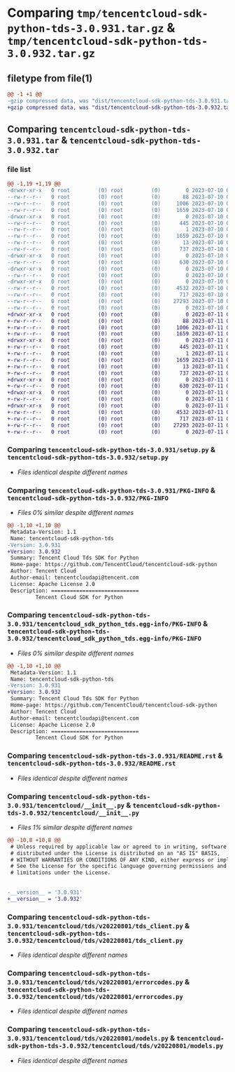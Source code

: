 # Comparing `tmp/tencentcloud-sdk-python-tds-3.0.931.tar.gz` & `tmp/tencentcloud-sdk-python-tds-3.0.932.tar.gz`

## filetype from file(1)

```diff
@@ -1 +1 @@
-gzip compressed data, was "dist/tencentcloud-sdk-python-tds-3.0.931.tar", last modified: Mon Jul 10 00:53:59 2023, max compression
+gzip compressed data, was "dist/tencentcloud-sdk-python-tds-3.0.932.tar", last modified: Tue Jul 11 01:01:27 2023, max compression
```

## Comparing `tencentcloud-sdk-python-tds-3.0.931.tar` & `tencentcloud-sdk-python-tds-3.0.932.tar`

### file list

```diff
@@ -1,19 +1,19 @@
-drwxr-xr-x   0 root         (0) root         (0)        0 2023-07-10 00:53:59.000000 tencentcloud-sdk-python-tds-3.0.931/
--rw-r--r--   0 root         (0) root         (0)       88 2023-07-10 00:53:59.000000 tencentcloud-sdk-python-tds-3.0.931/setup.cfg
--rw-r--r--   0 root         (0) root         (0)     1006 2023-07-10 00:53:59.000000 tencentcloud-sdk-python-tds-3.0.931/setup.py
--rw-r--r--   0 root         (0) root         (0)     1659 2023-07-10 00:53:59.000000 tencentcloud-sdk-python-tds-3.0.931/PKG-INFO
-drwxr-xr-x   0 root         (0) root         (0)        0 2023-07-10 00:53:59.000000 tencentcloud-sdk-python-tds-3.0.931/tencentcloud_sdk_python_tds.egg-info/
--rw-r--r--   0 root         (0) root         (0)      445 2023-07-10 00:53:59.000000 tencentcloud-sdk-python-tds-3.0.931/tencentcloud_sdk_python_tds.egg-info/SOURCES.txt
--rw-r--r--   0 root         (0) root         (0)        1 2023-07-10 00:53:59.000000 tencentcloud-sdk-python-tds-3.0.931/tencentcloud_sdk_python_tds.egg-info/dependency_links.txt
--rw-r--r--   0 root         (0) root         (0)     1659 2023-07-10 00:53:59.000000 tencentcloud-sdk-python-tds-3.0.931/tencentcloud_sdk_python_tds.egg-info/PKG-INFO
--rw-r--r--   0 root         (0) root         (0)       13 2023-07-10 00:53:59.000000 tencentcloud-sdk-python-tds-3.0.931/tencentcloud_sdk_python_tds.egg-info/top_level.txt
--rw-r--r--   0 root         (0) root         (0)      737 2023-07-10 00:53:59.000000 tencentcloud-sdk-python-tds-3.0.931/README.rst
-drwxr-xr-x   0 root         (0) root         (0)        0 2023-07-10 00:53:59.000000 tencentcloud-sdk-python-tds-3.0.931/tencentcloud/
--rw-r--r--   0 root         (0) root         (0)      630 2023-07-10 00:53:59.000000 tencentcloud-sdk-python-tds-3.0.931/tencentcloud/__init__.py
-drwxr-xr-x   0 root         (0) root         (0)        0 2023-07-10 00:53:59.000000 tencentcloud-sdk-python-tds-3.0.931/tencentcloud/tds/
--rw-r--r--   0 root         (0) root         (0)        0 2023-07-10 00:53:59.000000 tencentcloud-sdk-python-tds-3.0.931/tencentcloud/tds/__init__.py
-drwxr-xr-x   0 root         (0) root         (0)        0 2023-07-10 00:53:59.000000 tencentcloud-sdk-python-tds-3.0.931/tencentcloud/tds/v20220801/
--rw-r--r--   0 root         (0) root         (0)     4532 2023-07-10 00:53:59.000000 tencentcloud-sdk-python-tds-3.0.931/tencentcloud/tds/v20220801/tds_client.py
--rw-r--r--   0 root         (0) root         (0)      717 2023-07-10 00:53:59.000000 tencentcloud-sdk-python-tds-3.0.931/tencentcloud/tds/v20220801/errorcodes.py
--rw-r--r--   0 root         (0) root         (0)    27293 2023-07-10 00:53:59.000000 tencentcloud-sdk-python-tds-3.0.931/tencentcloud/tds/v20220801/models.py
--rw-r--r--   0 root         (0) root         (0)        0 2023-07-10 00:53:59.000000 tencentcloud-sdk-python-tds-3.0.931/tencentcloud/tds/v20220801/__init__.py
+drwxr-xr-x   0 root         (0) root         (0)        0 2023-07-11 01:01:27.000000 tencentcloud-sdk-python-tds-3.0.932/
+-rw-r--r--   0 root         (0) root         (0)       88 2023-07-11 01:01:27.000000 tencentcloud-sdk-python-tds-3.0.932/setup.cfg
+-rw-r--r--   0 root         (0) root         (0)     1006 2023-07-11 01:01:27.000000 tencentcloud-sdk-python-tds-3.0.932/setup.py
+-rw-r--r--   0 root         (0) root         (0)     1659 2023-07-11 01:01:27.000000 tencentcloud-sdk-python-tds-3.0.932/PKG-INFO
+drwxr-xr-x   0 root         (0) root         (0)        0 2023-07-11 01:01:27.000000 tencentcloud-sdk-python-tds-3.0.932/tencentcloud_sdk_python_tds.egg-info/
+-rw-r--r--   0 root         (0) root         (0)      445 2023-07-11 01:01:27.000000 tencentcloud-sdk-python-tds-3.0.932/tencentcloud_sdk_python_tds.egg-info/SOURCES.txt
+-rw-r--r--   0 root         (0) root         (0)        1 2023-07-11 01:01:27.000000 tencentcloud-sdk-python-tds-3.0.932/tencentcloud_sdk_python_tds.egg-info/dependency_links.txt
+-rw-r--r--   0 root         (0) root         (0)     1659 2023-07-11 01:01:27.000000 tencentcloud-sdk-python-tds-3.0.932/tencentcloud_sdk_python_tds.egg-info/PKG-INFO
+-rw-r--r--   0 root         (0) root         (0)       13 2023-07-11 01:01:27.000000 tencentcloud-sdk-python-tds-3.0.932/tencentcloud_sdk_python_tds.egg-info/top_level.txt
+-rw-r--r--   0 root         (0) root         (0)      737 2023-07-11 01:01:27.000000 tencentcloud-sdk-python-tds-3.0.932/README.rst
+drwxr-xr-x   0 root         (0) root         (0)        0 2023-07-11 01:01:27.000000 tencentcloud-sdk-python-tds-3.0.932/tencentcloud/
+-rw-r--r--   0 root         (0) root         (0)      630 2023-07-11 01:01:27.000000 tencentcloud-sdk-python-tds-3.0.932/tencentcloud/__init__.py
+drwxr-xr-x   0 root         (0) root         (0)        0 2023-07-11 01:01:27.000000 tencentcloud-sdk-python-tds-3.0.932/tencentcloud/tds/
+-rw-r--r--   0 root         (0) root         (0)        0 2023-07-11 01:01:27.000000 tencentcloud-sdk-python-tds-3.0.932/tencentcloud/tds/__init__.py
+drwxr-xr-x   0 root         (0) root         (0)        0 2023-07-11 01:01:27.000000 tencentcloud-sdk-python-tds-3.0.932/tencentcloud/tds/v20220801/
+-rw-r--r--   0 root         (0) root         (0)     4532 2023-07-11 01:01:27.000000 tencentcloud-sdk-python-tds-3.0.932/tencentcloud/tds/v20220801/tds_client.py
+-rw-r--r--   0 root         (0) root         (0)      717 2023-07-11 01:01:27.000000 tencentcloud-sdk-python-tds-3.0.932/tencentcloud/tds/v20220801/errorcodes.py
+-rw-r--r--   0 root         (0) root         (0)    27293 2023-07-11 01:01:27.000000 tencentcloud-sdk-python-tds-3.0.932/tencentcloud/tds/v20220801/models.py
+-rw-r--r--   0 root         (0) root         (0)        0 2023-07-11 01:01:27.000000 tencentcloud-sdk-python-tds-3.0.932/tencentcloud/tds/v20220801/__init__.py
```

### Comparing `tencentcloud-sdk-python-tds-3.0.931/setup.py` & `tencentcloud-sdk-python-tds-3.0.932/setup.py`

 * *Files identical despite different names*

### Comparing `tencentcloud-sdk-python-tds-3.0.931/PKG-INFO` & `tencentcloud-sdk-python-tds-3.0.932/PKG-INFO`

 * *Files 0% similar despite different names*

```diff
@@ -1,10 +1,10 @@
 Metadata-Version: 1.1
 Name: tencentcloud-sdk-python-tds
-Version: 3.0.931
+Version: 3.0.932
 Summary: Tencent Cloud Tds SDK for Python
 Home-page: https://github.com/TencentCloud/tencentcloud-sdk-python
 Author: Tencent Cloud
 Author-email: tencentcloudapi@tencent.com
 License: Apache License 2.0
 Description: ============================
         Tencent Cloud SDK for Python
```

### Comparing `tencentcloud-sdk-python-tds-3.0.931/tencentcloud_sdk_python_tds.egg-info/PKG-INFO` & `tencentcloud-sdk-python-tds-3.0.932/tencentcloud_sdk_python_tds.egg-info/PKG-INFO`

 * *Files 0% similar despite different names*

```diff
@@ -1,10 +1,10 @@
 Metadata-Version: 1.1
 Name: tencentcloud-sdk-python-tds
-Version: 3.0.931
+Version: 3.0.932
 Summary: Tencent Cloud Tds SDK for Python
 Home-page: https://github.com/TencentCloud/tencentcloud-sdk-python
 Author: Tencent Cloud
 Author-email: tencentcloudapi@tencent.com
 License: Apache License 2.0
 Description: ============================
         Tencent Cloud SDK for Python
```

### Comparing `tencentcloud-sdk-python-tds-3.0.931/README.rst` & `tencentcloud-sdk-python-tds-3.0.932/README.rst`

 * *Files identical despite different names*

### Comparing `tencentcloud-sdk-python-tds-3.0.931/tencentcloud/__init__.py` & `tencentcloud-sdk-python-tds-3.0.932/tencentcloud/__init__.py`

 * *Files 1% similar despite different names*

```diff
@@ -10,8 +10,8 @@
 # Unless required by applicable law or agreed to in writing, software
 # distributed under the License is distributed on an "AS IS" BASIS,
 # WITHOUT WARRANTIES OR CONDITIONS OF ANY KIND, either express or implied.
 # See the License for the specific language governing permissions and
 # limitations under the License.
 
 
-__version__ = '3.0.931'
+__version__ = '3.0.932'
```

### Comparing `tencentcloud-sdk-python-tds-3.0.931/tencentcloud/tds/v20220801/tds_client.py` & `tencentcloud-sdk-python-tds-3.0.932/tencentcloud/tds/v20220801/tds_client.py`

 * *Files identical despite different names*

### Comparing `tencentcloud-sdk-python-tds-3.0.931/tencentcloud/tds/v20220801/errorcodes.py` & `tencentcloud-sdk-python-tds-3.0.932/tencentcloud/tds/v20220801/errorcodes.py`

 * *Files identical despite different names*

### Comparing `tencentcloud-sdk-python-tds-3.0.931/tencentcloud/tds/v20220801/models.py` & `tencentcloud-sdk-python-tds-3.0.932/tencentcloud/tds/v20220801/models.py`

 * *Files identical despite different names*

